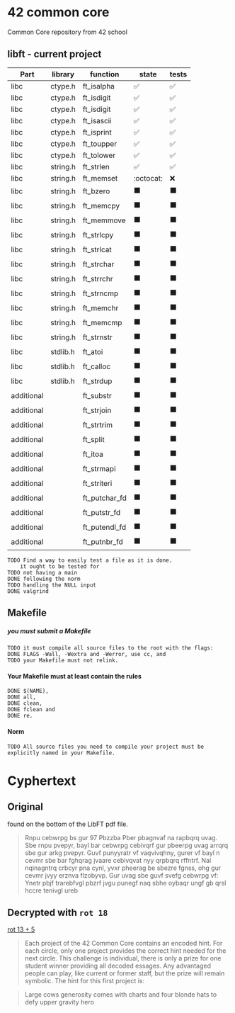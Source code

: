 # 42 common core
Common Core repository from 42 school

## libft - current project

|Part      |library  | function    | state | tests|
|----------|---------|-------------|-------|------|
|libc      |ctype.h  |ft_isalpha   |:white_check_mark:  |:white_check_mark:  |
|libc      |ctype.h  |ft_isdigit   |:white_check_mark:  |:white_check_mark:  |
|libc      |ctype.h  |ft_isdigit   |:white_check_mark:  |:white_check_mark:  |
|libc      |ctype.h  |ft_isascii   |:white_check_mark:  |:white_check_mark:  |
|libc      |ctype.h  |ft_isprint   |:white_check_mark:  |:white_check_mark:  |
|libc      |ctype.h  |ft_toupper   |:white_check_mark:  |:white_check_mark:  |
|libc      |ctype.h  |ft_tolower   |:white_check_mark:  |:white_check_mark:  |
|libc      |string.h |ft_strlen    |:white_check_mark:  |:white_check_mark:  |
|libc      |string.h |ft_memset    |         :octocat:  |               :x:  |
|libc      |string.h |ft_bzero     |:black_large_square:|:black_large_square:|
|libc      |string.h |ft_memcpy    |:black_large_square:|:black_large_square:|
|libc      |string.h |ft_memmove   |:black_large_square:|:black_large_square:|
|libc      |string.h |ft_strlcpy   |:black_large_square:|:black_large_square:|
|libc      |string.h |ft_strlcat   |:black_large_square:|:black_large_square:|
|libc      |string.h |ft_strchar   |:black_large_square:|:black_large_square:|
|libc      |string.h |ft_strrchr   |:black_large_square:|:black_large_square:|
|libc      |string.h |ft_strncmp   |:black_large_square:|:black_large_square:|
|libc      |string.h |ft_memchr    |:black_large_square:|:black_large_square:|
|libc      |string.h |ft_memcmp    |:black_large_square:|:black_large_square:|
|libc      |string.h |ft_strnstr   |:black_large_square:|:black_large_square:|
|libc      |stdlib.h |ft_atoi      |:black_large_square:|:black_large_square:|
|libc      |stdlib.h |ft_calloc    |:black_large_square:|:black_large_square:|
|libc      |stdlib.h |ft_strdup    |:black_large_square:|:black_large_square:|
|additional|         |ft_substr    |:black_large_square:|:black_large_square:|
|additional|         |ft_strjoin   |:black_large_square:|:black_large_square:|
|additional|         |ft_strtrim   |:black_large_square:|:black_large_square:|
|additional|         |ft_split     |:black_large_square:|:black_large_square:|
|additional|         |ft_itoa      |:black_large_square:|:black_large_square:|
|additional|         |ft_strmapi   |:black_large_square:|:black_large_square:|
|additional|         |ft_striteri  |:black_large_square:|:black_large_square:|
|additional|         |ft_putchar_fd|:black_large_square:|:black_large_square:|
|additional|         |ft_putstr_fd |:black_large_square:|:black_large_square:|
|additional|         |ft_putendl_fd|:black_large_square:|:black_large_square:|
|additional|         |ft_putnbr_fd |:black_large_square:|:black_large_square:|

	TODO Find a way to easily test a file as it is done.
		it ought to be tested for 
	TODO not having a main
	DONE following the norm
	TODO handling the NULL input
	DONE valgrind

## Makefile

##### you must submit a Makefile
	TODO it must compile all source files to the root with the flags:
	DONE FLAGS -Wall, -Wextra and -Werror, use cc, and
	TODO your Makefile must not relink.

#### Your Makefile must at least contain the rules
	DONE $(NAME),
	DONE all,
	DONE clean,
	DONE fclean and
	DONE re.

#### Norm
	TODO All source files you need to compile your project must be explicitly named in your Makefile.


# Cyphertext

## Original
found on the bottom of the LibFT pdf file.
>Rnpu cebwrpg bs gur 97 Pbzzba Pber pbagnvaf na rapbqrq uvag. Sbe rnpu pvepyr, bayl bar cebwrpg cebivqrf gur pbeerpg uvag arrqrq sbe gur arkg pvepyr. Guvf punyyratr vf vaqvivqhny, gurer vf bayl n cevmr sbe bar fghqrag jvaare cebivqvat nyy qrpbqrq rffntrf. Nal nqinagntrq crbcyr pna cynl, yvxr pheerag be sbezre fgnss, ohg gur cevmr jvyy erznva flzobyvp. Gur uvag sbe guvf svefg cebwrpg vf:
Ynetr pbjf trarebfvgl pbzrf jvgu punegf naq sbhe oybaqr ungf gb qrsl hccre tenivgl ureb

## Decrypted with `rot 18`

[rot 13 + 5](https://en.wikipedia.org/wiki/ROT13)

>Each project of the 42 Common Core contains an encoded hint. For each circle, only one project provides the correct hint needed for the next circle. This challenge is individual, there is only a prize for one student winner providing all decoded essages. Any advantaged people can play, like current or former staff, but the prize will remain symbolic. The hint for this first project is:

>Large cows generosity comes with charts and four blonde hats to defy upper gravity hero
